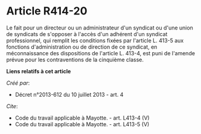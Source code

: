 # Article R414-20

Le fait pour un directeur ou un administrateur d'un syndicat ou d'une union de syndicats de s'opposer à l'accès d'un adhérent
d'un syndicat professionnel, qui remplit les conditions fixées par l'article L. 413-5 aux fonctions d'administration ou de
direction de ce syndicat, en méconnaissance des dispositions de l'article L. 413-4, est puni de l'amende prévue pour les
contraventions de la cinquième classe.

**Liens relatifs à cet article**

_Créé par_:

  - Décret n°2013-612 du 10 juillet 2013 - art. 4

_Cite_:

  - Code du travail applicable à Mayotte. - art. L413-4 (V)
  - Code du travail applicable à Mayotte. - art. L413-5 (V)
